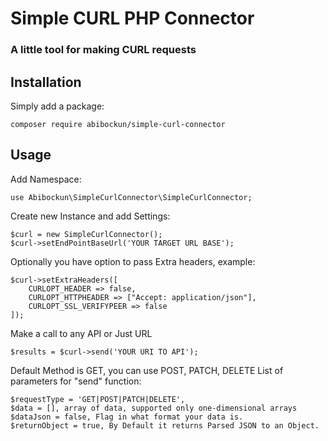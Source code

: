 # Simple CURL PHP Connector

### A  little tool for making CURL requests

## Installation

Simply add a package:

```
composer require abibockun/simple-curl-connector
```

## Usage

Add Namespace:

```
use Abibockun\SimpleCurlConnector\SimpleCurlConnector;
```

Create new Instance and add Settings:
```
$curl = new SimpleCurlConnector();
$curl->setEndPointBaseUrl('YOUR TARGET URL BASE');
```

Optionally you have option to pass Extra headers, example:
```
$curl->setExtraHeaders([
    CURLOPT_HEADER => false,
    CURLOPT_HTTPHEADER => ["Accept: application/json"],
    CURLOPT_SSL_VERIFYPEER => false
]);
```

Make a call to any API or Just URL
```
$results = $curl->send('YOUR URI TO API');
```

Default Method is GET, you can use POST, PATCH, DELETE
List of parameters for "send" function:
```
$requestType = 'GET|POST|PATCH|DELETE', 
$data = [], array of data, supported only one-dimensional arrays
$dataJson = false, Flag in what format your data is.
$returnObject = true, By Default it returns Parsed JSON to an Object.
```
